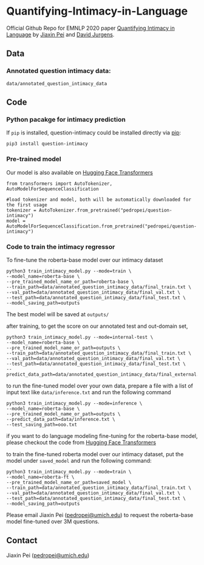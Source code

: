 # Quantifying-Intimacy-in-Language

Official Github Repo for EMNLP 2020 paper [Quantifying Intimacy in Language](https://arxiv.org/abs/2011.03020) by [Jiaxin Pei](https://jiaxin-pei.github.io/) and [David Jurgens](https://jurgens.people.si.umich.edu/).

## Data
### Annotated question intimacy data:
`data/annotated_question_intimacy_data` 

## Code
### Python pacakge for intimacy prediction
If `pip` is installed, question-intimacy could be installed directly via [pip](https://pypi.org/project/question-intimacy/):
```
pip3 install question-intimacy
```
    

### Pre-trained model
Our model is also available on [Hugging Face Transformers](https://huggingface.co/pedropei/question-intimacy)
```
from transformers import AutoTokenizer, AutoModelForSequenceClassification

#load tokenizer and model, both will be automatically downloaded for the first usage
tokenizer = AutoTokenizer.from_pretrained("pedropei/question-intimacy")
model = AutoModelForSequenceClassification.from_pretrained("pedropei/question-intimacy")
```

### Code to train the intimacy regressor
To fine-tune the roberta-base model over our intimacy dataset
```
python3 train_intimacy_model.py --mode=train \
--model_name=roberta-base \
--pre_trained_model_name_or_path=roberta-base \
--train_path=data/annotated_question_intimacy_data/final_train.txt \
--val_path=data/annotated_question_intimacy_data/final_val.txt \
--test_path=data/annotated_question_intimacy_data/final_test.txt \
--model_saving_path=outputs 
```
The best model will be saved at `outputs/`

after training, to get the score on our annotated test and out-domain set,
```
python3 train_intimacy_model.py --mode=internal-test \
--model_name=roberta-base \
--pre_trained_model_name_or_path=outputs \
--train_path=data/annotated_question_intimacy_data/final_train.txt \
--val_path=data/annotated_question_intimacy_data/final_val.txt \
--test_path=data/annotated_question_intimacy_data/final_test.txt \
--predict_data_path=data/annotated_question_intimacy_data/final_external.txt 
```

to run the fine-tuned model over your own data, prepare a file with a list of input text like `data/inference.txt` and run the following command
```
python3 train_intimacy_model.py --mode=inference \
--model_name=roberta-base \
--pre_trained_model_name_or_path=outputs \
--predict_data_path=data/inference.txt \
--test_saving_path=ooo.txt
```
if you want to do language modeling fine-tuning for the roberta-base model, please checkout the code from [Hugging Face Transformers](https://github.com/huggingface/transformers/blob/master/examples/pytorch/language-modeling/run_mlm.py)

to train the fine-tuned roberta model over our intimacy dataset, put the model under `saved_model` and run the following command:
```
python3 train_intimacy_model.py --mode=train \
--model_name=roberta-ft \
--pre_trained_model_name_or_path=saved_model \
--train_path=data/annotated_question_intimacy_data/final_train.txt \
--val_path=data/annotated_question_intimacy_data/final_val.txt \
--test_path=data/annotated_question_intimacy_data/final_test.txt \
--model_saving_path=outputs 
```
Please email Jiaxin Pei (pedropei@umich.edu) to request the roberta-base model fine-tuned over 3M questions.


## Contact
Jiaxin Pei (pedropei@umich.edu)

